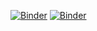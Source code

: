 [![Binder](https://img.shields.io/badge/launch-binder-brightgreen.svg)](https://mybinder.org/v2/gh/MohitBurkule/qmul_intro_to_cpp/master?filepath=notebooks/xcpp.ipynb)
[![Binder](https://img.shields.io/badge/launch-binder-brightgreen.svg)](https://mybinder.org/v2/gh/MohitBurkule/qmul_intro_to_cp/master?filepath=notebooks/coursework1.ipynb)